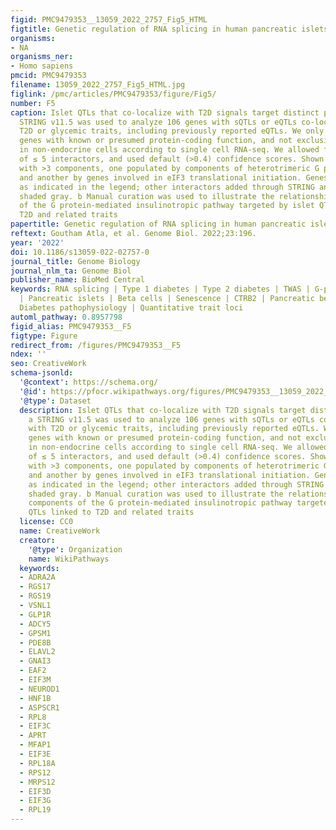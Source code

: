 ```yaml
---
figid: PMC9479353__13059_2022_2757_Fig5_HTML
figtitle: Genetic regulation of RNA splicing in human pancreatic islets
organisms:
- NA
organisms_ner:
- Homo sapiens
pmcid: PMC9479353
filename: 13059_2022_2757_Fig5_HTML.jpg
figlink: /pmc/articles/PMC9479353/figure/Fig5/
number: F5
caption: Islet QTLs that co-localize with T2D signals target distinct pathways. a
  STRING v11.5 was used to analyze 106 genes with sQTLs or eQTLs co-localizing with
  T2D or glycemic traits, including previously reported eQTLs. We only considered
  genes with known or presumed protein-coding function, and not exclusively expressed
  in non-endocrine cells according to single cell RNA-seq. We allowed for inflation
  of ≤ 5 interactors, and used default (>0.4) confidence scores. Shown are two networks
  with >3 components, one populated by components of heterotrimeric G protein signaling,
  and another by genes involved in eIF3 translational initiation. Genes are colored
  as indicated in the legend; other interactors added through STRING analysis are
  shaded gray. b Manual curation was used to illustrate the relationship between components
  of the G protein-mediated insulinotropic pathway targeted by islet QTLs linked to
  T2D and related traits
papertitle: Genetic regulation of RNA splicing in human pancreatic islets.
reftext: Goutham Atla, et al. Genome Biol. 2022;23:196.
year: '2022'
doi: 10.1186/s13059-022-02757-0
journal_title: Genome Biology
journal_nlm_ta: Genome Biol
publisher_name: BioMed Central
keywords: RNA splicing | Type 1 diabetes | Type 2 diabetes | TWAS | G-protein signaling
  | Pancreatic islets | Beta cells | Senescence | CTRB2 | Pancreatic beta-cells |
  Diabetes pathophysiology | Quantitative trait loci
automl_pathway: 0.8957798
figid_alias: PMC9479353__F5
figtype: Figure
redirect_from: /figures/PMC9479353__F5
ndex: ''
seo: CreativeWork
schema-jsonld:
  '@context': https://schema.org/
  '@id': https://pfocr.wikipathways.org/figures/PMC9479353__13059_2022_2757_Fig5_HTML.html
  '@type': Dataset
  description: Islet QTLs that co-localize with T2D signals target distinct pathways.
    a STRING v11.5 was used to analyze 106 genes with sQTLs or eQTLs co-localizing
    with T2D or glycemic traits, including previously reported eQTLs. We only considered
    genes with known or presumed protein-coding function, and not exclusively expressed
    in non-endocrine cells according to single cell RNA-seq. We allowed for inflation
    of ≤ 5 interactors, and used default (>0.4) confidence scores. Shown are two networks
    with >3 components, one populated by components of heterotrimeric G protein signaling,
    and another by genes involved in eIF3 translational initiation. Genes are colored
    as indicated in the legend; other interactors added through STRING analysis are
    shaded gray. b Manual curation was used to illustrate the relationship between
    components of the G protein-mediated insulinotropic pathway targeted by islet
    QTLs linked to T2D and related traits
  license: CC0
  name: CreativeWork
  creator:
    '@type': Organization
    name: WikiPathways
  keywords:
  - ADRA2A
  - RGS17
  - RGS19
  - VSNL1
  - GLP1R
  - ADCY5
  - GPSM1
  - PDE8B
  - ELAVL2
  - GNAI3
  - EAF2
  - EIF3M
  - NEUROD1
  - HNF1B
  - ASPSCR1
  - RPL8
  - EIF3C
  - APRT
  - MFAP1
  - EIF3E
  - RPL18A
  - RPS12
  - MRPS12
  - EIF3D
  - EIF3G
  - RPL19
---
```

